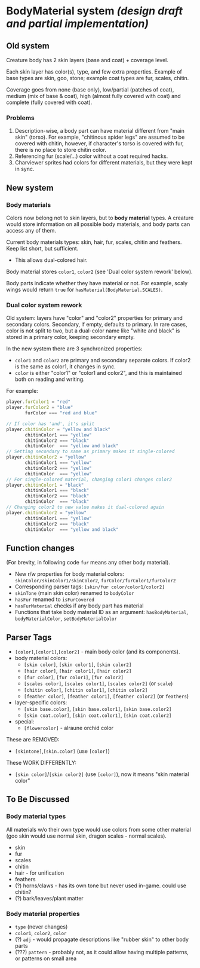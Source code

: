 # BodyMaterial system _(design draft and partial implementation)_

## Old system

Creature body has 2 skin layers (base and coat) + coverage level.

Each skin layer has color(s), type, and few extra properties. Example of base types are skin, goo, stone; example coat types are fur, scales, chitin.

Coverage goes from none (base only), low/partial (patches of coat), medium (mix of base & coat), high (almost fully covered with coat) and complete (fully covered with coat).

### Problems

1. Description-wise, a body part can have material different from "main skin" (torso). For example, "chitinous spider legs" are assumed to be covered with chitin, however, if character's torso is covered with fur, there is no place to store chitin color.
2. Referencing fur (scale/...) color without a coat required hacks.
3. Charviewer sprites had colors for different materials, but they were kept in sync.

## New system

### Body materials

Colors now belong not to skin layers, but to **body material** types. A creature would store information on all possible body materials, and body parts can access any of them.

Current body materials types: skin, hair, fur, scales, chitin and feathers.
Keep list short, but sufficient.
* This allows dual-colored hair.

Body material stores `color1`, `color2` (see 'Dual color system rework' below). 

Body parts indicate whether they have material or not. 
For example, scaly wings would return `true` for `hasMaterial(BodyMaterial.SCALES)`.

### Dual color system rework

Old system: layers have "color" and "color2" properties for primary and secondary colors. 
Secondary, if empty, defaults to primary. 
In rare cases, color is not split to two, but a dual-color name like "white and black" is stored in a primary color, keeping secondary empty.

In the new system there are 3 synchronized properties:
* `color1` and `color2` are primary and secondary separate colors. If color2 is the same as color1, it changes in sync.
* `color` is either "color1" or "color1 and color2", and this is maintained both on reading and writing.

For example:
```js
player.furColor1 = "red"
player.furColor2 = "blue"
       furColor === "red and blue"

// If color has 'and', it's split 
player.chitinColor = "yellow and black"
       chitinColor1 === "yellow"
       chitinColor2 === "black"
       chitinColor  === "yellow and black"
// Setting secondary to same as primary makes it single-colored
player.chitinColor2 = "yellow"
       chitinColor1 === "yellow"
       chitinColor2 === "yellow"
       chitinColor  === "yellow"
// For single-colored material, changing color1 changes color2
player.chitinColor1 = "black"
       chitinColor1 === "black"
       chitinColor2 === "black"
       chitinColor  === "black"
// Changing color2 to new value makes it dual-colored again
player.chitinColor2 = "yellow"
       chitinColor1 === "yellow"
       chitinColor2 === "black"
       chitinColor  === "yellow and black"
```

## Function changes

(For brevity, in following code `fur` means any other body material).

* New r/w properties for body material colors: `skinColor/skinColor1/skinColor2`, `furColor/furColor1/furColor2`
* Corresponding parser tags: `[skin/fur color/color1/color2]`
* `skinTone` (main skin color) renamed to `bodyColor`
* `hasFur` renamed to `isFurCovered`
* `hasFurMaterial` checks if any body part has material
* Functions that take body material ID as an argument: `hasBodyMaterial`, `bodyMaterialColor`, `setBodyMaterialColor`

## Parser Tags

* `[color]`,`[color1]`,`[color2]` - main body color (and its components).
* body material colors:
  - `[skin color]`, `[skin color1]`, `[skin color2]`
  - `[hair color]`, `[hair color1]`, `[hair color2]`
  - `[fur color]`, `[fur color1]`, `[fur color2]`
  - `[scales color]`, `[scales color1]`, `[scales color2]` (or `scale`)
  - `[chitin color]`, `[chitin color1]`, `[chitin color2]`
  - `[feather color]`, `[feather color1]`, `[feather color2]` (or `feathers`)
* layer-specific colors:
  - `[skin base.color]`, `[skin base.color1]`, `[skin base.color2]`  
  - `[skin coat.color]`, `[skin coat.color1]`, `[skin coat.color2]` 
* special:
  - `[flowercolor]` - alraune orchid color

These are REMOVED:
* `[skintone]`,`[skin.color]` (use `[color]`)

These WORK DIFFERENTLY:
* `[skin color]`/`[skin color2]` (use `[color]`), now it means "skin material color"

## To Be Discussed

### Body material types

All materials w/o their own type would use colors from some other material (goo skin would use normal skin, dragon scales - normal scales).

- skin
- fur
- scales
- chitin
- hair - for unification
- feathers
- (?) horns/claws - has its own tone but never used in-game. could use chitin?
- (?) bark/leaves/plant matter

### Body material properties

- `type` (never changes)
- `color1`, `color2`, `color`
- (?) `adj` - would propagate descriptions like "rubber skin" to other body parts
- (???) `pattern` - probably not, as it could allow having multiple patterns, or patterns on small area
